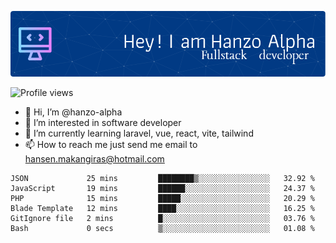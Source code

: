 ![Header](./github-header-image.png)

![Profile views](https://gpvc.arturio.dev/hanzo-alpha)

- 👋 Hi, I’m @hanzo-alpha
- 👀 I’m interested in software developer
- 🌱 I’m currently learning laravel, vue, react, vite, tailwind
- 📫 How to reach me just send me email to hansen.makangiras@hotmail.com 

<!---
hanzo-alpha/hanzo-alpha is a ✨ special ✨ repository because its `README.md` (this file) appears on your GitHub profile.
You can click the Preview link to take a look at your changes.
--->

<!--START_SECTION:waka-->

```text
JSON             25 mins         ████████▒░░░░░░░░░░░░░░░░   32.92 %
JavaScript       19 mins         ██████░░░░░░░░░░░░░░░░░░░   24.37 %
PHP              15 mins         █████░░░░░░░░░░░░░░░░░░░░   20.29 %
Blade Template   12 mins         ████░░░░░░░░░░░░░░░░░░░░░   16.25 %
GitIgnore file   2 mins          █░░░░░░░░░░░░░░░░░░░░░░░░   03.76 %
Bash             0 secs          ▒░░░░░░░░░░░░░░░░░░░░░░░░   01.08 %
```

<!--END_SECTION:waka-->
